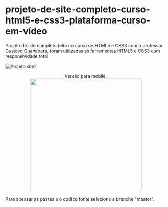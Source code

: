 # projeto-de-site-completo-curso-html5-e-css3-plataforma-curso-em-vídeo
Projeto de site completo feito no curso de HTML5 e CSS3 com o professor Gustavo Guanabara, foram utilizadas as ferramentas HTML5 e CSS3 com responsividade total.

![Projeto site1](https://user-images.githubusercontent.com/99043032/202881162-491d3dbf-cd34-40f6-9197-cb24607d954b.jpg)

<div align="center">
Versão para mobile.
</div>

<div align="center">
<img src="https://user-images.githubusercontent.com/99043032/202881181-6b17c4d1-3973-4a90-849f-79d44c301a91.jpg" width="350px" />
</div>

<br>
Para acessar as pastas e o códico fonte selecione a branche "master".

